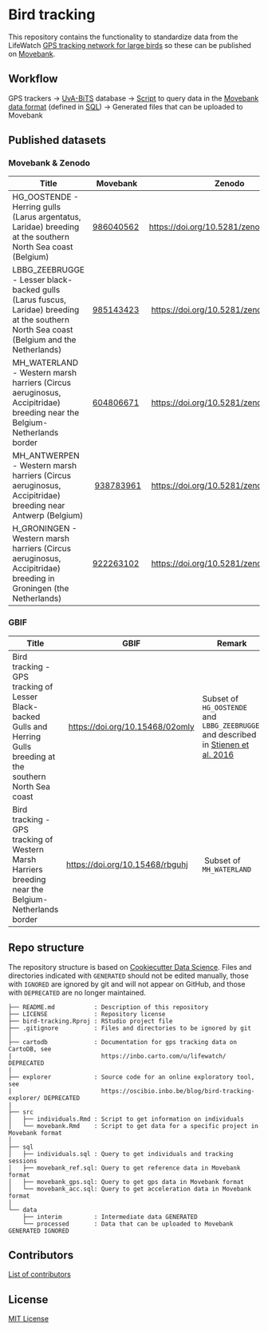 # Bird tracking

This repository contains the functionality to standardize data from the LifeWatch [GPS tracking network for large birds](http://lifewatch.be/en/gps-tracking-network-large-birds) so these can be published on [Movebank](https://www.movebank.org/).

## Workflow

GPS trackers → [UvA-BiTS](http://www.uva-bits.nl/) database → [Script](src/movebank.Rmd) to query data in the [Movebank data format](https://www.movebank.org/node/2381) (defined in [SQL](sql)) → Generated files that can be uploaded to Movebank

## Published datasets

### Movebank & Zenodo

Title | Movebank | Zenodo
--- | --- | ---
HG_OOSTENDE - Herring gulls (Larus argentatus, Laridae) breeding at the southern North Sea coast (Belgium) | [986040562](https://www.movebank.org/cms/webapp?gwt_fragment=page=studies,path=study986040562) | https://doi.org/10.5281/zenodo.3541811
LBBG_ZEEBRUGGE - Lesser black-backed gulls (Larus fuscus, Laridae) breeding at the southern North Sea coast (Belgium and the Netherlands) | [985143423](https://www.movebank.org/cms/webapp?gwt_fragment=page=studies,path=study985143423) | https://doi.org/10.5281/zenodo.3540799
MH_WATERLAND - Western marsh harriers (Circus aeruginosus, Accipitridae) breeding near the Belgium-Netherlands border | [604806671](https://www.movebank.org/cms/webapp?gwt_fragment=page=studies,path=study604806671) | https://doi.org/10.5281/zenodo.3532940
MH_ANTWERPEN - Western marsh harriers (Circus aeruginosus, Accipitridae) breeding near Antwerp (Belgium) | [938783961](https://www.movebank.org/cms/webapp?gwt_fragment=page=studies,path=study938783961) | https://doi.org/10.5281/zenodo.3550093
H_GRONINGEN - Western marsh harriers (Circus aeruginosus, Accipitridae) breeding in Groningen (the Netherlands) | [922263102](https://www.movebank.org/cms/webapp?gwt_fragment=page=studies,path=study922263102) | https://doi.org/10.5281/zenodo.3552507

### GBIF

Title | GBIF | Remark
--- | --- | ---
Bird tracking - GPS tracking of Lesser Black-backed Gulls and Herring Gulls breeding at the southern North Sea coast | https://doi.org/10.15468/02omly | Subset of `HG_OOSTENDE` and `LBBG_ZEEBRUGGE` and described in [Stienen et al. 2016](https://doi.org/10.3897/zookeys.555.6173)
Bird tracking - GPS tracking of Western Marsh Harriers breeding near the Belgium-Netherlands border | https://doi.org/10.15468/rbguhj | Subset of `MH_WATERLAND`

## Repo structure

The repository structure is based on [Cookiecutter Data Science](http://drivendata.github.io/cookiecutter-data-science/). Files and directories indicated with `GENERATED` should not be edited manually, those with `IGNORED` are ignored by git and will not appear on GitHub, and those with `DEPRECATED` are no longer maintained.

```
├── README.md           : Description of this repository
├── LICENSE             : Repository license
├── bird-tracking.Rproj : RStudio project file
├── .gitignore          : Files and directories to be ignored by git
│
├── cartodb             : Documentation for gps tracking data on CartoDB, see
|                         https://inbo.carto.com/u/lifewatch/ DEPRECATED
|
├── explorer            : Source code for an online exploratory tool, see 
|                         https://oscibio.inbo.be/blog/bird-tracking-explorer/ DEPRECATED
|
├── src
│   ├── individuals.Rmd : Script to get information on individuals
│   └── movebank.Rmd    : Script to get data for a specific project in Movebank format
│
├── sql
│   ├── individuals.sql : Query to get individuals and tracking sessions
│   ├── movebank_ref.sql: Query to get reference data in Movebank format
│   ├── movebank_gps.sql: Query to get gps data in Movebank format
│   └── movebank_acc.sql: Query to get acceleration data in Movebank format
│
└── data
    ├── interim         : Intermediate data GENERATED
    └── processed       : Data that can be uploaded to Movebank GENERATED IGNORED
```

## Contributors

[List of contributors](https://github.com/inbo/bird-tracking/contributors)

## License

[MIT License](LICENSE)
